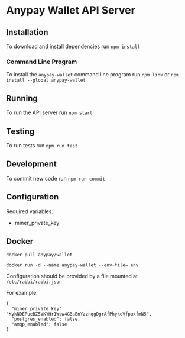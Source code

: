 
# Anypay Wallet API Server

## Installation

To download and install dependencies run `npm install` 

### Command Line Program

To install the `anypay-wallet` command line program run `npm link` or `npm install --global anypay-wallet`

## Running

To run the API server run `npm start`

## Testing

To run tests run `npm run test`

## Development

To commit new code run `npm run commit`

## Configuration

Required variables:

- miner_private_key

## Docker

```
docker pull anypay/wallet

docker run -d --name anypay-wallet --env-file=.env

```

Configuration should be provided by a file mounted at `/etc/rabbi/rabbi.json`

For example:

```
{
  "miner_private_key": "KykNDEPueBZ5VKYHr1Wsw4G8aBnYzznqgDgrAfPhykeVfpuxfmN5",
  "postgres_enabled": false,
  "amqp_enabled": false
}
```


